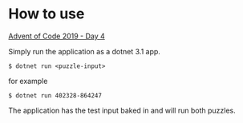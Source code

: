 # How to use

[Advent of Code 2019 - Day 4](https://adventofcode.com/2019/day/4)

Simply run the application as a dotnet 3.1 app.

```
$ dotnet run <puzzle-input>
```

for example

```
$ dotnet run 402328-864247
```

The application has the test input baked in and will run both puzzles.
